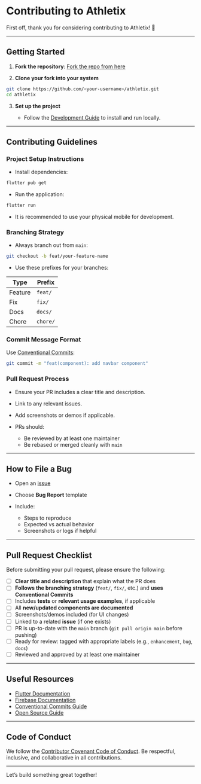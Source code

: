 # Contributing to Athletix

First off, thank you for considering contributing to Athletix! 🙌

---

## Getting Started

1. **Fork the repository**: [Fork the repo from here](https://github.com/vjlive/athletix/fork)


2. **Clone your fork into your system**

```bash
git clone https://github.com/<your-username>/athletix.git
cd athletix
```

3. **Set up the project**

   * Follow the [Development Guide](./DEVELOPMENT.md) to install and run locally.

---

## Contributing Guidelines

### Project Setup Instructions

* Install dependencies:

```bash
flutter pub get
```

* Run the application:

```bash
flutter run
```

- It is recommended to use your physical mobile for development. 

### Branching Strategy

* Always branch out from `main`:

```bash
git checkout -b feat/your-feature-name
```

* Use these prefixes for your branches:

| Type    | Prefix   |
| ------- | -------- |
| Feature | `feat/`  |
| Fix     | `fix/`   |
| Docs    | `docs/`  |
| Chore   | `chore/` |

### Commit Message Format

Use [Conventional Commits](https://www.conventionalcommits.org/en/v1.0.0/):

```bash
git commit -m "feat(component): add navbar component"
```

### Pull Request Process

* Ensure your PR includes a clear title and description.
* Link to any relevant issues.
* Add screenshots or demos if applicable.
* PRs should:

  * Be reviewed by at least one maintainer
  * Be rebased or merged cleanly with `main`

---

## How to File a Bug

* Open an [issue](https://github.com/vjlive/athletix/issues)
* Choose **Bug Report** template
* Include:

  * Steps to reproduce
  * Expected vs actual behavior
  * Screenshots or logs if helpful

---

## Pull Request Checklist

Before submitting your pull request, please ensure the following:

* [ ] **Clear title and description** that explain what the PR does
* [ ] **Follows the branching strategy** (`feat/`, `fix/`, etc.) and **uses Conventional Commits**
* [ ] Includes **tests** or **relevant usage examples**, if applicable
* [ ] All **new/updated components are documented**
* [ ] Screenshots/demos included (for UI changes)
* [ ] Linked to a related **issue** (if one exists)
* [ ] PR is up-to-date with the `main` branch (`git pull origin main` before pushing)
* [ ] Ready for review: tagged with appropriate labels (e.g., `enhancement`, `bug`, `docs`)
* [ ] Reviewed and approved by at least one maintainer

---

## Useful Resources

* [Flutter Documentation](https://docs.flutter.dev/)
* [Firebase Documentation](https://firebase.google.com/docs)
* [Conventional Commits Guide](https://www.conventionalcommits.org/en/v1.0.0/)
* [Open Source Guide](https://opensource.guide/how-to-contribute/)

---

## Code of Conduct

We follow the [Contributor Covenant Code of Conduct](./CODE_OF_CONDUCT.md). Be respectful, inclusive, and collaborative in all contributions.

---

Let’s build something great together!
